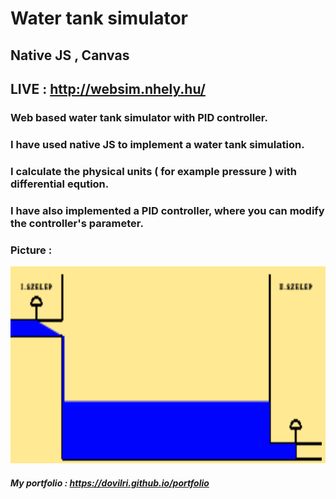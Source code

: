 # Water tank simulator
## Native JS , Canvas
## LIVE : http://websim.nhely.hu/

### Web based water tank simulator with PID controller.
### I have used native JS to implement a water tank simulation.
### I calculate the physical units ( for example pressure ) with differential eqution.
### I have also implemented a PID controller, where you can modify the controller's parameter.

### Picture :

![](https://github.com/dovilri/Water-tank-simulator/blob/main/tartalyszimulatorkep.png)



##### My portfolio : https://dovilri.github.io/portfolio